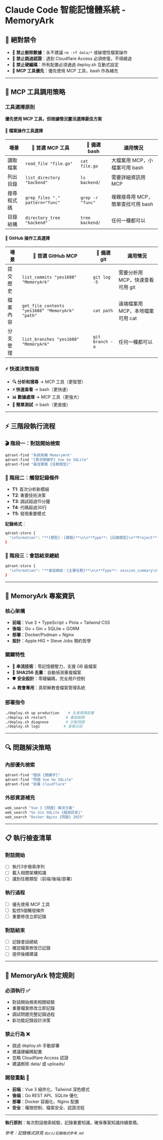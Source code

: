 # Claude Code 智能記憶體系統 - MemoryArk

## 🚨 絕對禁令
- 🚫 **禁止刪除數據**：永不建議 `rm -rf data/*` 或破壞性檔案操作
- 🚫 **禁止跳過認證**：遇到 Cloudflare Access 必須修復，不得繞過
- 🚫 **禁止硬編碼**：所有配置必須通過 deploy.sh 互動式設定
- 🎯 **MCP 工具優先**：優先使用 MCP 工具，bash 作為補充

---

## 🔧 MCP 工具調用策略

### 工具選擇原則
**優先使用 MCP 工具，但根據情況靈活選擇最佳方案**

#### 📁 檔案操作工具選擇

| 場景       | 🥇 首選 MCP 工具                 | 🥈 備選 bash      | 適用情況                          |
| ---------- | ------------------------------- | ---------------- | --------------------------------- |
| 讀取檔案   | `read_file "file.go"`           | `cat file.go`    | 大檔案用 MCP，小檔案可用 bash     |
| 列出目錄   | `list_directory "backend"`      | `ls backend/`    | 需要詳細資訊用 MCP                |
| 搜尋程式碼 | `grep_files "." pattern="func"` | `grep -r "func"` | 複雜搜尋用 MCP，簡單查找可用 bash |
| 目錄結構   | `directory_tree "backend"`      | `tree backend/`  | 任何一種都可以                    |

#### 🔗 GitHub 操作工具選擇

| 場景     | 🥇 首選 GitHub MCP                                | 🥈 備選 git      | 適用情況                         |
| -------- | ------------------------------------------------ | --------------- | -------------------------------- |
| 提交歷史 | `list_commits "yes1688" "MemoryArk"`             | `git log -5`    | 需要分析用 MCP，快速查看可用 git |
| 檔案內容 | `get_file_contents "yes1688" "MemoryArk" "path"` | `cat path`      | 遠端檔案用 MCP，本地檔案可用 cat |
| 分支管理 | `list_branches "yes1688" "MemoryArk"`            | `git branch -a` | 任何一種都可以                   |

### ⚡ 快速決策指南
- **🔍 分析和搜尋** → MCP 工具（更智慧）
- **⚡ 快速查看** → bash（更快速）  
- **📊 數據處理** → MCP 工具（更強大）
- **🧪 簡單測試** → bash（更直接）

---

## ⚡ 三階段執行流程

### 🎬 階段一：對話開始檢索
```bash
qdrant-find "系統架構 MemoryArk"
qdrant-find "{需求關鍵字} Vue Go SQLite"  
qdrant-find "最佳實踐 {任務類型}"
```

### 🔄 階段二：觸發記錄條件
- **T1**: 首次分析新模組
- **T2**: 重要技術決策 
- **T3**: 調試超過15分鐘
- **T4**: 代碼超過30行
- **T5**: 發現重要模式

**記錄格式**：
```bash
qdrant-store {
  "information": "**{類型}：{標題}**\n\n**Type**: {記錄類型}\n**Project**: MemoryArk\n**Component**: {前端/後端/部署}\n**Details**: {具體內容}\n**Date**: $(date '+%Y-%m-%d')"
}
```

### 🎯 階段三：會話結束總結
```bash
qdrant-store {
  "information": "**會話總結：{主要任務}**\n\n**Type**: session_summary\n**Project**: MemoryArk\n**Tasks**: {完成任務}\n**Files**: {修改檔案}\n**Decisions**: {重要決策}\n**Next**: {後續步驟}\n**Date**: $(date '+%Y-%m-%d')"
}
```

---

## 🎯 MemoryArk 專案資訊

### 核心架構
- **前端**：Vue 3 + TypeScript + Pinia + Tailwind CSS
- **後端**：Go + Gin + SQLite + GORM  
- **部署**：Docker/Podman + Nginx
- **設計**：Apple HIG + Steve Jobs 簡約哲學

### 關鍵特性
- 🔄 **串流技術**：零記憶體壓力，支援 GB 級檔案
- 🧮 **SHA256 去重**：自動偵測重複檔案
- 🛡️ **安全設計**：零硬編碼，完全用戶控制
- ⛪ **教會專用**：真耶穌教會檔案管理系統

### 部署指令
```bash
./deploy.sh up production    # 生產環境部署
./deploy.sh restart         # 重啟服務
./deploy.sh diagnose        # 診斷問題
./deploy.sh logs           # 查看日誌
```

---

## 🔍 問題解決策略

### 內部優先檢索
```bash
qdrant-find "錯誤 {關鍵字}"
qdrant-find "問題 Vue Go SQLite"
qdrant-find "部署 Cloudflare"
```

### 外部資源補充
```bash
web_search "Vue 3 {問題} 解決方案"
web_search "Go Gin SQLite {錯誤訊息}"
web_search "Docker Nginx {問題} 2025"
```

---

## 📋 執行檢查清單

### 對話開始
- [ ] 執行3步檢索序列
- [ ] 載入相關架構知識
- [ ] 識別任務類型（前端/後端/部署）

### 執行過程
- [ ] 優先使用 MCP 工具
- [ ] 監控5個觸發條件
- [ ] 重要修改立即記錄

### 對話結束
- [ ] 記錄會話總結
- [ ] 確認檔案修改已記錄
- [ ] 提供後續建議

---

## 🚨 MemoryArk 特定規則

### 必須執行 ✅
- 對話開始檢索相關經驗
- 重要檔案修改立即記錄
- 調試問題完整記錄過程
- 新功能記錄設計決策

### 禁止行為 ❌
- 跳過 deploy.sh 手動部署
- 建議硬編碼配置
- 忽略 Cloudflare Access 認證
- 建議刪除 data/ 或 uploads/

### 開發重點 🎯
- **前端**：Vue 3 組件化、Tailwind 深色模式
- **後端**：Go REST API、SQLite 優化
- **部署**：Docker 容器化、Nginx 配置
- **安全**：權限控制、檔案安全、認證流程

---

**執行原則**：每次對話檢索經驗，記錄重要知識，確保專案知識持續累積。

*參考：記錄格式詳見 `docs/記錄格式參考.md`*